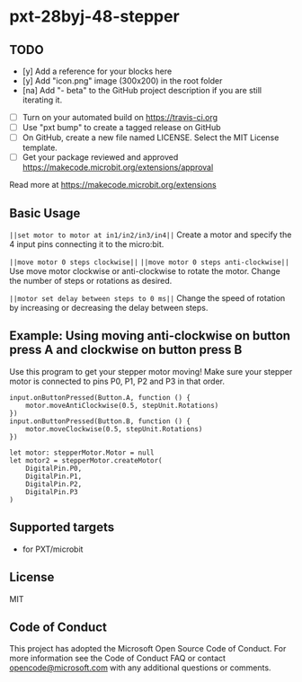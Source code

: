 # pxt-28byj-48-stepper



## TODO

- [y] Add a reference for your blocks here
- [y] Add "icon.png" image (300x200) in the root folder
- [na] Add "- beta" to the GitHub project description if you are still iterating it.
- [ ] Turn on your automated build on https://travis-ci.org
- [ ] Use "pxt bump" to create a tagged release on GitHub
- [ ] On GitHub, create a new file named LICENSE. Select the MIT License template.
- [ ] Get your package reviewed and approved https://makecode.microbit.org/extensions/approval

Read more at https://makecode.microbit.org/extensions

## Basic Usage

`||set motor to motor at in1/in2/in3/in4||`
Create a motor and specify the 4 input pins connecting it to the micro:bit.

`||move motor 0 steps clockwise||`
`||move motor 0 steps anti-clockwise||`
Use move motor clockwise or anti-clockwise to rotate the motor. Change the number of steps or rotations as desired.

`||motor set delay between steps to 0 ms||`
Change the speed of rotation by increasing or decreasing the delay between steps.

## Example: Using moving anti-clockwise on button press A and clockwise on button press B

Use this program to get your stepper motor moving! Make sure your stepper motor is connected to pins P0, P1, P2 and P3 in that order. 

```
input.onButtonPressed(Button.A, function () {
    motor.moveAntiClockwise(0.5, stepUnit.Rotations)
})
input.onButtonPressed(Button.B, function () {
    motor.moveClockwise(0.5, stepUnit.Rotations)
})

let motor: stepperMotor.Motor = null
let motor2 = stepperMotor.createMotor(
    DigitalPin.P0,
    DigitalPin.P1,
    DigitalPin.P2,  
    DigitalPin.P3
)
```

## Supported targets

* for PXT/microbit

## License
MIT

## Code of Conduct
This project has adopted the Microsoft Open Source Code of Conduct. For more information see the Code of Conduct FAQ or contact opencode@microsoft.com with any additional questions or comments.
